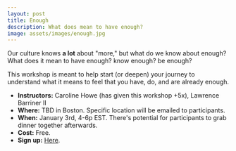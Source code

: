 ```yaml
---
layout: post
title: Enough
description: What does mean to have enough?
image: assets/images/enough.jpg
---
```


<!-- ![Enough written in script](http://www.regionalretirement.org/wp-content/uploads/2015/06/enough.jpg) -->

Our culture knows **a lot** about "more," but what do we know about enough? What does it mean to have enough? know enough? be enough? 

This workshop is meant to help start (or deepen) your journey to understand what it means to feel that you have, do, and are already enough.

* **Instructors:** Caroline Howe (has given this workshop +5x), Lawrence Barriner II 
* **Where:** TBD in Boston. Specific location will be emailed to participants.
* **When:** January 3rd, 4-6p EST. There's potential for participants to grab dinner together afterwards.
* **Cost:** Free.
* **Sign up:** [Here](https://goo.gl/forms/G0FhloAhbChUfcvD2).